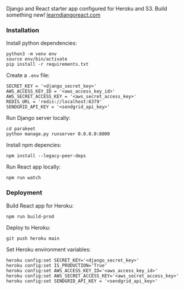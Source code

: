 Django and React starter app configured for Heroku and S3. Build something new! [learndjangoreact.com](https://learndjangoreact.com)

### Installation

Install python dependencies:

```
python3 -m venv env
source env/bin/activate
pip install -r requirements.txt
```

Create a `.env` file:

```
SECRET_KEY = '<django_secret_key>'
AWS_ACCESS_KEY_ID = '<aws_access_key_id>'
AWS_SECRET_ACCESS_KEY = '<aws_secret_access_key>'
REDIS_URL = 'redis://localhost:6379'
SENDGRID_API_KEY = '<sendgrid_api_key>'
```

Run Django server locally:

```
cd parakeet
python manage.py runserver 0.0.0.0:8000
```

Install npm depencies:

```
npm install --legacy-peer-deps
```

Run React app locally:
```
npm run watch
```

### Deployment

Build React app for Heroku:
```
npm run build-prod
```

Deploy to Heroku:
```
git push heroku main
```

Set Heroku environment variables:
```
heroku config:set SECRET_KEY='<django_secret_key>'
heroku config:set IS_PRODUCTION='True'
heroku config:set AWS_ACCESS_KEY_ID='<aws_access_key_id>'
heroku config:set AWS_SECRET_ACCESS_KEY='<aws_secret_access_key>'
heroku config:set SENDGRID_API_KEY = '<sendgrid_api_key>'
```
